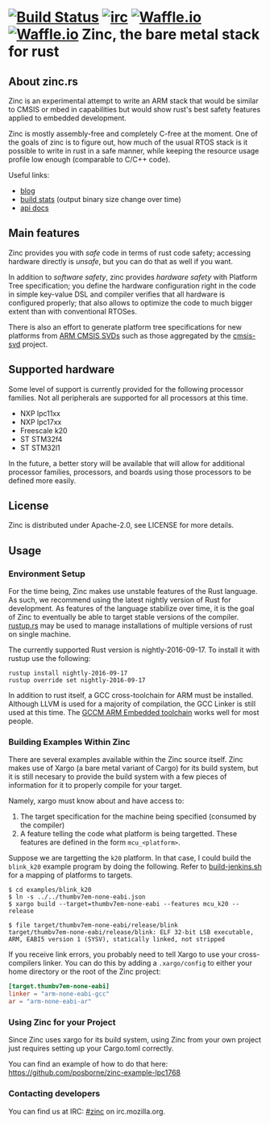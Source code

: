 [![Build Status](https://travis-ci.org/hackndev/zinc.svg)](https://travis-ci.org/hackndev/zinc)
[![irc](https://img.shields.io/badge/irc-%23zinc-lightgrey.svg)](https://kiwiirc.com/client/irc.mozilla.org?chan=#zinc)
[![Waffle.io](https://img.shields.io/waffle/label/hackndev/zinc/ready.svg)](https://waffle.io/hackndev/zinc)
[![Waffle.io](https://img.shields.io/waffle/label/hackndev/zinc/in%20progress.svg)](https://waffle.io/hackndev/zinc)
Zinc, the bare metal stack for rust
===================================

## About zinc.rs

Zinc is an experimental attempt to write an ARM stack that would be
similar to CMSIS or mbed in capabilities but would show rust's best
safety features applied to embedded development.

Zinc is mostly assembly-free and completely C-free at the moment. One
of the goals of zinc is to figure out, how much of the usual RTOS
stack is it possible to write in rust in a safe manner, while keeping
the resource usage profile low enough (comparable to C/C++ code).

Useful links:

 * [blog](http://zinc.rs/blog)
 * [build stats](http://zinc.rs/stats) (output binary size change over
   time)
 * [api docs](http://zinc.rs/apidocs/zinc)

## Main features

Zinc provides you with *safe* code in terms of rust code safety;
accessing hardware directly is *unsafe*, but you can do that as well
if you want.

In addition to *software safety*, zinc provides *hardware safety* with
Platform Tree specification; you define the hardware configuration
right in the code in simple key-value DSL and compiler verifies that
all hardware is configured properly; that also allows to optimize the
code to much bigger extent than with conventional RTOSes.

There is also an effort to generate platform tree specifications for
new platforms from
[ARM CMSIS SVDs](http://www.keil.com/pack/doc/CMSIS/SVD/html/index.html)
such as those aggregated by the
[cmsis-svd](http://www.keil.com/pack/doc/CMSIS/SVD/html/index.html)
project.

## Supported hardware

Some level of support is currently provided for the following
processor families.  Not all peripherals are supported for all
processors at this time.

* NXP lpc11xx
* NXP lpc17xx
* Freescale k20
* ST STM32f4
* ST STM32l1

In the future, a better story will be available that will allow for
additional processor families, processors, and boards using those
processors to be defined more easily.

## License

Zinc is distributed under Apache-2.0, see LICENSE for more details.

## Usage

### Environment Setup

For the time being, Zinc makes use unstable features of the Rust
language.  As such, we recommend using the latest nightly version of
Rust for development.  As features of the language stabilize over
time, it is the goal of Zinc to eventually be able to target stable
versions of the compiler.
[rustup.rs](https://www.rustup.rs/) may be used to manage
installations of multiple versions of rust on single machine.

The currently supported Rust version is nightly-2016-09-17.  To install
it with rustup use the following:

```Shell
rustup install nightly-2016-09-17
rustup override set nightly-2016-09-17
```

In addition to rust itself, a GCC cross-toolchain for ARM must be
installed.  Although LLVM is used for a majority of compilation, the
GCC Linker is still used at this time.  The
[GCCM ARM Embedded toolchain](https://launchpad.net/gcc-arm-embedded/+download)
works well for most people.

### Building Examples Within Zinc

There are several examples available within the Zinc source itself.  Zinc makes
use of Xargo (a bare metal variant of Cargo) for its build system, but it is
still necesary to provide the build system with a few pieces of information for
it to properly compile for your target.

Namely, xargo must know about and have access to:

1. The target specification for the machine being specified (consumed
   by the compiler)
2. A feature telling the code what platform is being targetted.  These
   features are defined in the form `mcu_<platform>`.

Suppose we are targetting the `k20` platform.  In that case, I could
build the `blink_k20` example program by doing the following.  Refer
to [build-jenkins.sh](support/build-jenkins.sh) for a mapping of
platforms to targets.

```
$ cd examples/blink_k20
$ ln -s ../../thumbv7em-none-eabi.json
$ xargo build --target=thumbv7em-none-eabi --features mcu_k20 --release

$ file target/thumbv7em-none-eabi/release/blink
target/thumbv7em-none-eabi/release/blink: ELF 32-bit LSB executable, ARM, EABI5 version 1 (SYSV), statically linked, not stripped
```

If you receive link errors, you probably need to tell Xargo to use
your cross-compilers linker.  You can do this by adding a
`.xargo/config` to either your home directory or the root of the Zinc
project:

```toml
[target.thumbv7em-none-eabi]
linker = "arm-none-eabi-gcc"
ar = "arm-none-eabi-ar"
```

### Using Zinc for your Project

Since Zinc uses xargo for its build system, using Zinc from your own
project just requires setting up your Cargo.toml correctly.

You can find an example of how to do that here:
https://github.com/posborne/zinc-example-lpc1768

### Contacting developers

You can find us at IRC: [#zinc](https://kiwiirc.com/client/irc.mozilla.org?chan=#zinc) on irc.mozilla.org.
